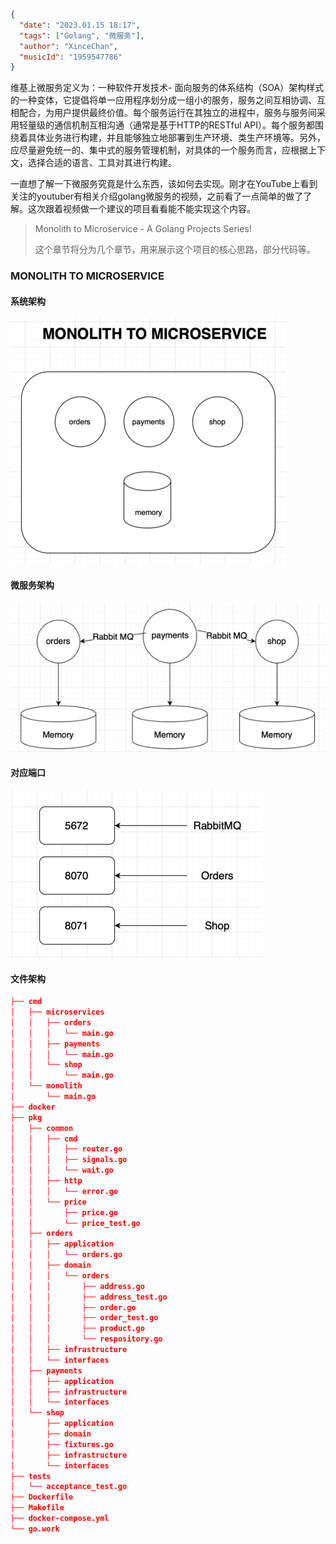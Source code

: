 ```json
{
  "date": "2023.01.15 18:17",
  "tags": ["Golang", "微服务"],
  "author": "XinceChan",
  "musicId": "1959547786"
}
```

维基上微服务定义为：一种软件开发技术- 面向服务的体系结构（SOA）架构样式的一种变体，它提倡将单一应用程序划分成一组小的服务，服务之间互相协调、互相配合，为用户提供最终价值。每个服务运行在其独立的进程中，服务与服务间采用轻量级的通信机制互相沟通（通常是基于HTTP的RESTful API）。每个服务都围绕着具体业务进行构建，并且能够独立地部署到生产环境、类生产环境等。另外，应尽量避免统一的、集中式的服务管理机制，对具体的一个服务而言，应根据上下文，选择合适的语言、工具对其进行构建。

一直想了解一下微服务究竟是什么东西，该如何去实现。刚才在YouTube上看到关注的youtuber有相关介绍golang微服务的视频，之前看了一点简单的做了了解。这次跟着视频做一个建议的项目看看能不能实现这个内容。

> Monolith to Microservice - A Golang Projects Series!
>
> 这个章节将分为几个章节，用来展示这个项目的核心思路，部分代码等。

### MONOLITH TO MICROSERVICE

#### 系统架构

![archi](../../assets/images/monolith-archi.png)

#### 微服务架构

![image-20230115212557982](../../assets/images/archi.png)

#### 对应端口

![image-20230115213513436](../../assets/images/ports.png)

#### 文件架构

```json
├── cmd
│   ├── microservices
│   │   ├── orders
│   │   │   └── main.go
│   │   ├── payments
│   │   │   └── main.go
│   │   └── shop
│   │       └── main.go
│   └── monolith
│       └── main.go
├── docker
├── pkg
│   ├── common
│   │   ├── cmd
│   │   │   ├── router.go
│   │   │   ├── signals.go
│   │   │   └── wait.go
│   │   ├── http
│   │   │   └── error.go
│   │   └── price
│   │       ├── price.go
│   │       └── price_test.go
│   ├── orders
│   │   ├── application
│   │   │   └── orders.go
│   │   ├── domain
│   │   │   └── orders
│   │   │       ├── address.go
│   │   │       ├── address_test.go
│   │   │       ├── order.go
│   │   │       ├── order_test.go
│   │   │       ├── product.go
│   │   │       └── respository.go
│   │   ├── infrastructure
│   │   └── interfaces
│   ├── payments
│   │   ├── application
│   │   ├── infrastructure
│   │   └── interfaces
│   └── shop
│       ├── application
│       ├── domain
│       ├── fixtures.go
│       ├── infrastructure
│       └── interfaces
├── tests
│   └── acceptance_test.go
├── Dockerfile
├── Makefile
├── docker-compose.yml
└── go.work
```

